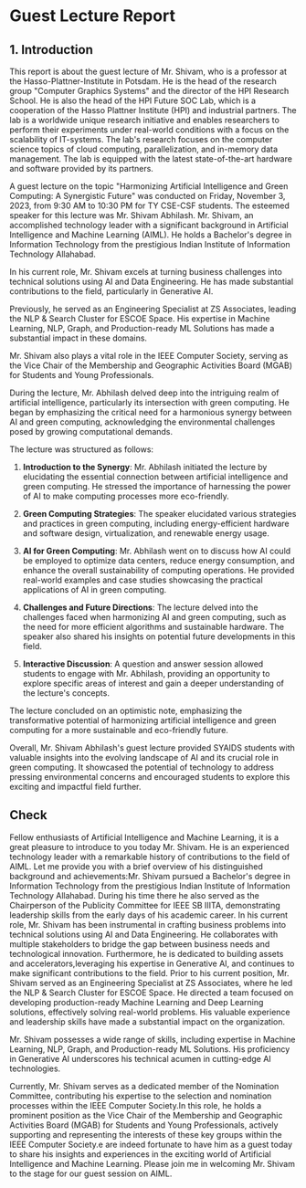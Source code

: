 # Guest Lecture Report

## 1. Introduction

This report is about the guest lecture of Mr. Shivam, who is a professor at the Hasso-Plattner-Institute in Potsdam. He is the head of the research group "Computer Graphics Systems" and the director of the HPI Research School. He is also the head of the HPI Future SOC Lab, which is a cooperation of the Hasso Plattner Institute (HPI) and industrial partners. The lab is a worldwide unique research initiative and enables researchers to perform their experiments under real-world conditions with a focus on the scalability of IT-systems. The lab's research focuses on the computer science topics of cloud computing, parallelization, and in-memory data management. The lab is equipped with the latest state-of-the-art hardware and software provided by its partners.

A guest lecture on the topic "Harmonizing Artificial Intelligence and Green Computing: A Synergistic Future" was conducted on Friday, November 3, 2023, from 9:30 AM to 10:30 PM for TY CSE-CSF students. The esteemed speaker for this lecture was Mr. Shivam Abhilash. Mr. Shivam, an accomplished technology leader with a significant background in Artificial Intelligence and Machine Learning (AIML). He holds a Bachelor's degree in Information Technology from the prestigious Indian Institute of Information Technology Allahabad.

In his current role, Mr. Shivam excels at turning business challenges into technical solutions using AI and Data Engineering. He has made substantial contributions to the field, particularly in Generative AI.

Previously, he served as an Engineering Specialist at ZS Associates, leading the NLP & Search Cluster for ESCOE Space. His expertise in Machine Learning, NLP, Graph, and Production-ready ML Solutions has made a substantial impact in these domains.

Mr. Shivam also plays a vital role in the IEEE Computer Society, serving as the Vice Chair of the Membership and Geographic Activities Board (MGAB) for Students and Young Professionals.

During the lecture, Mr. Abhilash delved deep into the intriguing realm of artificial intelligence, particularly its intersection with green computing. He began by emphasizing the critical need for a harmonious synergy between AI and green computing, acknowledging the environmental challenges posed by growing computational demands.

The lecture was structured as follows:

1. **Introduction to the Synergy**: Mr. Abhilash initiated the lecture by elucidating the essential connection between artificial intelligence and green computing. He stressed the importance of harnessing the power of AI to make computing processes more eco-friendly.

2. **Green Computing Strategies**: The speaker elucidated various strategies and practices in green computing, including energy-efficient hardware and software design, virtualization, and renewable energy usage.

3. **AI for Green Computing**: Mr. Abhilash went on to discuss how AI could be employed to optimize data centers, reduce energy consumption, and enhance the overall sustainability of computing operations. He provided real-world examples and case studies showcasing the practical applications of AI in green computing.

4. **Challenges and Future Directions**: The lecture delved into the challenges faced when harmonizing AI and green computing, such as the need for more efficient algorithms and sustainable hardware. The speaker also shared his insights on potential future developments in this field.

5. **Interactive Discussion**: A question and answer session allowed students to engage with Mr. Abhilash, providing an opportunity to explore specific areas of interest and gain a deeper understanding of the lecture's concepts.

The lecture concluded on an optimistic note, emphasizing the transformative potential of harmonizing artificial intelligence and green computing for a more sustainable and eco-friendly future.

Overall, Mr. Shivam Abhilash's guest lecture provided SYAIDS students with valuable insights into the evolving landscape of AI and its crucial role in green computing. It showcased the potential of technology to address pressing environmental concerns and encouraged students to explore this exciting and impactful field further.

## Check

Fellow enthusiasts of Artificial Intelligence and Machine Learning, it is a great pleasure to introduce to you today Mr. Shivam.
He is an experienced technology leader with a remarkable history of contributions to the field of AIML.
Let me provide you with a brief overview of his distinguished background and achievements:Mr. Shivam pursued a Bachelor's degree in Information Technology from the prestigious Indian Institute of Information Technology Allahabad.
During his time there he  also served as the Chairperson of the Publicity Committee for IEEE SB IIITA, demonstrating leadership skills from the early days of his academic career.
In his current role, Mr. Shivam has been instrumental in crafting business problems into technical solutions using AI and Data Engineering.
He collaborates with multiple stakeholders to bridge the gap between business needs and technological innovation.
Furthermore, he is dedicated to building assets and accelerators,leveraging his expertise in Generative AI, and continues to make significant contributions to the field.  Prior to his current position, Mr. Shivam served as an Engineering Specialist at ZS Associates, where he led the NLP & Search Cluster for ESCOE Space. He directed a team focused on developing production-ready Machine Learning and Deep Learning solutions, effectively solving real-world problems. His valuable experience and leadership skills have made a substantial impact on the organization.

Mr. Shivam possesses a wide range of skills, including expertise in Machine Learning, NLP, Graph, and Production-ready ML Solutions. His proficiency in Generative AI underscores his technical acumen in cutting-edge AI technologies.

Currently, Mr. Shivam serves as a dedicated member of the Nomination Committee, contributing his expertise to the selection and nomination processes within the IEEE Computer Society.In this role, he holds a prominent position as the Vice Chair of the Membership and Geographic Activities Board (MGAB) for Students and Young Professionals, actively supporting and representing the interests of these key groups within the IEEE Computer Society.e are indeed fortunate to have him as a guest today to share his insights and experiences in the exciting world of Artificial Intelligence and Machine Learning. Please join me in welcoming Mr. Shivam to the stage for our guest session on AIML.
